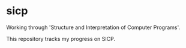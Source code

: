 sicp
====

Working through 'Structure and Interpretation of Computer Programs'.

This repository tracks my progress on SICP.
